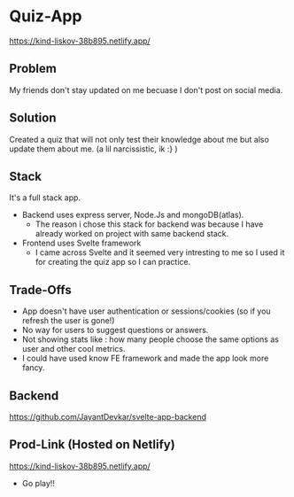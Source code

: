 # Quiz-App
https://kind-liskov-38b895.netlify.app/ 

## Problem
My friends don't stay updated on me becuase I don't post on social media.

## Solution
Created a quiz that will not only test their knowledge about me but also update them about me. (a lil narcissistic, ik :} ) 

## Stack 
It's a full stack app. 
- Backend uses express server, Node.Js and mongoDB(atlas).
  - The reason i chose this stack for backend was because I have already worked on project with same backend stack.
- Frontend uses Svelte framework 
  - I came across Svelte and it seemed very intresting to me so I used it for creating the quiz app so I can practice.
 
## Trade-Offs
- App doesn't have user authentication or sessions/cookies (so if you refresh the user is gone!)
- No way for users to suggest questions or answers.
- Not showing stats like : how many people choose the same options as user and other cool metrics.
- I could have used know FE framework and made the app look more fancy.

## Backend 
https://github.com/JayantDevkar/svelte-app-backend

## Prod-Link (Hosted on Netlify)
https://kind-liskov-38b895.netlify.app/ 
- Go play!!
